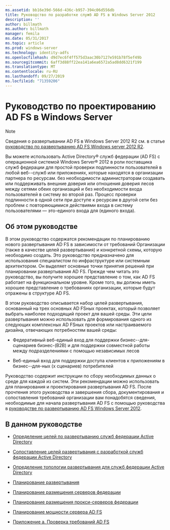 ```yaml
---
ms.assetid: bb16e39d-566d-436c-b957-394c06d556db
title: Руководство по разработке служб AD FS в Windows Server 2012
description: ''
author: billmath
ms.author: billmath
manager: femila
ms.date: 05/31/2017
ms.topic: article
ms.prod: windows-server
ms.technology: identity-adfs
ms.openlocfilehash: d9d7ec6f4ff575d3aac30b7127e591b78f5ef49b
ms.sourcegitcommit: 6aff3d88ff22ea141a6ea6572a5ad8dd6321f199
ms.translationtype: MT
ms.contentlocale: ru-RU
ms.lasthandoff: 09/27/2019
ms.locfileid: "71359206"
---
```

# <a name="ad-fs-design-guide-in-windows-server"></a>Руководство по проектированию AD FS в Windows Server 


  
> [!NOTE]  
> Сведения о развертывании AD FS в Windows Server 2012 R2 см. в статье [руководство по развертыванию AD FS Windows server 2012 R2](../../ad-fs/deployment/Windows-Server-2012-R2-AD-FS-Deployment-Guide.md).  
  
Вы можете использовать Active Directory® служб федерации \(AD FS\) с операционной системой Windows Server® 2012 в роли поставщика служб федерации для простой проверки подлинности пользователей в любой веб-\-служб или приложениях, которые находятся в организации партнера по ресурсам. без необходимости администраторам создавать или поддерживать внешние доверия или отношения доверия лесов между сетями обеих организаций и без необходимости входа пользователей в систему во второй раз. Процесс проверки подлинности в одной сети при доступе к ресурсам в другой сети без проблем с повторяющимися действиями входа в систему пользователями — это\-единого входа для \(единого входа\).  
  
## <a name="about-this-guide"></a>Об этом руководстве  
В этом руководство содержатся рекомендации по планированию нового развертывания AD FS в зависимости от требований Организации \(также в качестве целей развертывания\) и конкретной схемы, которую необходимо создать. Это руководство предназначено для использования специалистом по инфраструктуре или системным архитектором. Он выделяет основные точки принятия решений при планировании развертывания AD FS. Прежде чем читать это руководство, вы получите хорошее представление о том, как AD FS работает на функциональном уровне. Кроме того, вы должны иметь хорошее представление о требованиях организации, которые будут отражены в структуре AD FS.  
  
В этом руководство описывается набор целей развертывания, основанный на трех основных AD FSных проектах, который позволяет выбрать наиболее подходящий проект для вашей среды. Эти цели развертывания можно использовать для формирования одного из следующих комплексных AD FSных проектов или настраиваемого дизайна, отвечающих потребностям вашей среды:  
  
-   Федеративный веб-единый вход для поддержки бизнес-\-для\-сценариев бизнес-\(B2B\) и для поддержки совместной работы между подразделениями с помощью независимых лесов  
  
-   Веб-единый вход для поддержки доступа клиентов к приложениям в бизнес-\-для\-ных \(х сценариев\) потребителей  
  
Руководство содержит инструкции по сбору необходимых данных о среде для каждой из систем. Эти рекомендации можно использовать для планирования и проектирования развертывания AD FS. После прочтения этого руководства и завершения сбора, документирования и сопоставления требований организации вам понадобятся сведения, необходимые для начала развертывания AD FS с помощью руководства в [руководстве по развертыванию AD FS Windows Server 2012](../../ad-fs/deployment/Windows-Server-2012-AD-FS-Deployment-Guide.md).  
  
## <a name="in-this-guide"></a>В данном руководстве  
  
-   [Определение целей по развертыванию служб федерации Active Directory](Identifying-Your-AD-FS-Deployment-Goals.md)  
  
-   [Сопоставление целей развертывания с разработкой служб федерации Active Directory](Mapping-Your-Deployment-Goals-to-an-AD-FS-Design.md)  
  
-   [Определение топологии развертывания для служб федерации Active Directory](Determine-Your-AD-FS-Deployment-Topology.md)  
  
-   [Планирование развертывания](Planning-Your-Deployment.md)  
  
-   [Планирование размещения серверов федерации](Planning-Federation-Server-Placement.md)  
  
-   [Планирование размещения прокси-серверов федерации](Planning-Federation-Server-Proxy-Placement.md)  
  
-   [Планирование мощности сервера AD FS](Planning-for-AD-FS-Server-Capacity.md)  
  
-   [Приложение а. Проверка требований AD FS](Appendix-A--Reviewing-AD-FS-Requirements.md)  
  

